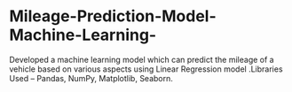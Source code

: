 # Mileage-Prediction-Model-Machine-Learning-
Developed a machine learning model which can predict  the mileage of a vehicle based on various aspects using Linear Regression model .Libraries Used – Pandas, NumPy, Matplotlib, Seaborn.  
